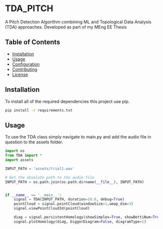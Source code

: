 # TDA_PITCH
A Pitch Detection Algorithm combining ML and Topological Data Analysis (TDA) approaches. Developed as part of my MEng EE Thesis

## Table of Contents

- [Installation](#installation)
- [Usage](#usage)
- [Configuration](#configuration)
- [Contributing](#contributing)
- [License](#license)

## Installation

To install all of the required dependencies this project use pip.
```bash
pip install -r requirements.txt

```
## Usage
To use the TDA class simply navigate to main.py and add the audio file in question to the assets folder.

```python
import os
from TDA import *
import assets

INPUT_PATH = 'assets/trial1.wav'

# Get the absolute path to the audio file
INPUT_PATH = os.path.join(os.path.dirname(__file__), INPUT_PATH)


if __name__ == '__main__':
    signal = TDA(INPUT_PATH, duration=10.0, debug=True)
    pointCloud = signal.pointCloud(windowSize=1,umap_dim=3)
    signal.viewPointCloud3d(pointCloud)

    diag = signal.persistentHomology(showSimplex=True, showBettiNum=True)
    signal.plotHomology(diag, biggerDiagram=False, diagramType=1)

```